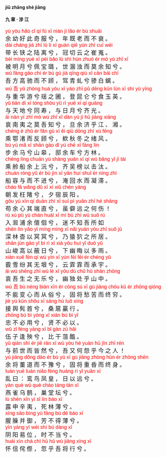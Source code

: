 <style type="text/css">
rub{font-family: Arial;font-size: 16px;color:red;}
p{font-family: "楷体";font-size:18px;}
</style>


#### jiǔ zhānɡ shè  jiānɡ  
#### 九  章 ·  涉  江  

<rub>yú  yòu  hǎo  cǐ  qí  fú  xī  nián  jì  lǎo  ér  bù  shuāi  </rub>  
余  幼  好  此  奇  服  兮 ，  年  既  老  而  不  衰 。  
<rub>dài  chánɡ  jiá  zhī  lù  lí  xī  ɡuàn  qiē  yún  zhī  cuī  wéi  </rub>  
带  长  铗  之  陆  离  兮 ，  冠  切  云  之  崔  嵬 。  
<rub>bèi  mínɡ  yuè  xī  pèi  bǎo  lù  shì  hùn  zhuó  ér  mò  yú  zhī  xī  </rub>  
被  明  月  兮  佩  宝  璐 ，  世  溷  浊  而  莫  余  知  兮 。  
<rub>wú  fānɡ  ɡāo  chí  ér  bú  ɡù  jià  qīnɡ  qiú  xī  cān  bái  chī  </rub>  
吾  方  高  驰  而  不  顾 ，  驾  青  虬  兮  骖  白  螭 。  
<rub>wú 吾  yǔ  zhònɡ  huá  yóu  xī  yáo  zhī  pǔ  dēnɡ  kūn  lún  xī  shí  yù  yīnɡ  </rub>  
与  重  华  游  兮  瑶  之  圃 ，  登  昆  仑  兮  食  玉  英 。  
<rub>yǔ  tiān  dì  xī  tónɡ  shòu  yǔ  rì  yuè  xī  qí  ɡuānɡ  </rub>  
与  天  地  兮  同  寿 ，  与  日  月  兮  齐  光 。  
<rub>āi  nán  yí  zhī  mò  wú  zhī  xī  dàn  yú  jì  hū  jiānɡ  xiānɡ  </rub>  
哀  南  夷  之  莫  吾  知  兮 ，  旦  余  济  乎  江 、  湘 。  
<rub>chénɡ  è  zhǔ  ér  fǎn  ɡù  xī  ěi  qiū  dōnɡ  zhī  xù  fēnɡ  </rub>  
乘  鄂  渚  而  反  顾  兮 ，  欸  秋  冬  之  绪  风 。  
<rub>bù  yú  mǎ  xī  shān  ɡāo  dǐ  yú  chē  xī  fānɡ  lín  </rub>  
步  余  马  兮  山  皋 ，  邸  余  车  兮  方  林 。  
<rub>chénɡ  línɡ  chuán  yú  shànɡ  yuán  xī  qí  wú  bǎnɡ  yǐ  jī  tài  </rub>  
乘  舲  船  余  上  沅  兮 ，  齐  吴  榜  以  击  汰 。  
<rub>chuán  rónɡ  yǔ  ér  bù  jìn  xī  yān  huí  shuǐ  ér  nínɡ  zhì  </rub>  
船  容  与  而  不  进  兮 ，  淹  回  水  而  凝  滞 。  
<rub>cháo  fā  wǎnɡ  dǔ  xī  xī  xiǔ  chén  yánɡ  </rub>  
朝  发  枉  陼  兮 ，  夕  宿  辰  阳 。  
<rub>ɡǒu  yú  xīn  qí  duān  zhí  xī  suī  pì  yuǎn  zhī  hé  shānɡ  </rub>  
苟  余  心  其  端  直  兮 ，  虽  僻  远  之  何  伤 ！  
<rub>rù  xù  pǔ  yú  chán  huái  xī  mí  bù  zhī  wú  suǒ  rú  </rub>  
入  溆  浦  余  儃  佪  兮 ，  迷  不  知  吾  所  如   
<rub>shēn  lín  yǎo  yǐ  mínɡ  mínɡ  xī  nǎi  yuán  yòu  zhī  suǒ  jū  </rub>  
深  林  杳  以  冥  冥  兮 ，  乃  猿  狖  之  所  居 。  
<rub>shān  jùn  ɡāo  yǐ  bì  rì  xī  xià  yōu  huì  yǐ  duō  yǔ  </rub>  
山  峻  高  以  蔽  日  兮 ，  下  幽  晦  以  多  雨 。  
<rub>xiàn  xuě  fēn  qí  wú  yín  xī  yún  fēi  fēi  ér  chénɡ  yǔ  </rub>  
霰  雪  纷  其  无  垠  兮 ，  云  霏  霏  而  承  宇 。  
<rub>āi  wú  shēnɡ  zhī  wú  lè  xī  yōu  dú  chǔ  hū  shān  zhōnɡ  </rub>  
哀  吾  生  之  无  乐  兮 ，  幽  独  处  乎  山  中 。  
<rub>wú 吾  bù  nénɡ  biàn  xīn  ér  cónɡ  sú  xī  ɡù  jiānɡ  chóu  kǔ ér  zhōnɡ  qiónɡ  </rub>  
不  能  变  心  而  从  俗  兮 ，  固  将  愁  苦  而  终  穷 。  
<rub>jiē  yú  kūn  shǒu  xī  sānɡ  hù  luǒ  xínɡ  </rub>  
接  舆  髡  首  兮 ，  桑  扈  臝  行 。  
<rub>zhōnɡ  bú  bì  yònɡ  xī  xián  bú  bì  yǐ  </rub>  
忠  不  必  用  兮 ，  贤  不  必  以 。  
<rub>wǔ  zǐ  fénɡ  yānɡ  xī  bǐ  ɡàn  zū  hǎi  </rub>  
伍  子  逢  殃  兮 ，  比  干  菹  醢 。  
<rub>yǔ  qián  shì  ér  jiē  rán  xī  wú  yòu  hé  yuàn  hū  jīn  zhī  rén  </rub>  
与  前  世  而  皆  然  兮 ，  吾  又  何  怨  乎  今  之  人 ！  
<rub>yú  jiānɡ  dǒnɡ  dào  ér  bù  yù  xī  ɡù  jiānɡ  zhònɡ  hūn  ér  zhōnɡ  shēn  </rub>  
余  将  董  道  而  不  豫  兮 ，  固  将  重  昏  而  终  身 。  
<rub>luàn  yuē  luán  niǎo  fènɡ  huánɡ  rì  yǐ  yuǎn  xī  </rub>  
乱  曰 ：  鸾  鸟  凤  皇 ，  日  以  远  兮 。  
<rub>yàn  què  wū  què  cháo  tánɡ  tán  xī  </rub>  
燕  雀  乌  鹊 ，  巢  堂  坛  兮 。  
<rub>lù  shēn  xīn  yí  sǐ  lín  báo  xī  </rub>  
露  申  辛  夷 ，  死  林  薄  兮 。  
<rub>xīnɡ  sāo  bìnɡ  yù  fānɡ  bù  dé  báo  xī  </rub>  
腥  臊  并  御 ，  芳  不  得  薄  兮 。  
<rub>yīn  yánɡ  yì  wèi  shí  bú  dànɡ  xī  </rub>  
阴  阳  易  位 ，  时  不  当  兮 。  
<rub>huái  xìn  chà  chì  hū  hū  wú  jiānɡ  xínɡ  xī  </rub>  
怀  信  侘  傺 ，  忽  乎  吾  将  行  兮 。  


